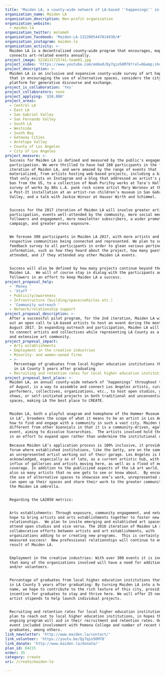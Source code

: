 ```yaml
---
title: 'Maiden LA, a county-wide network of LA-based ''happenings'' in August 2017'
organization_name: Maiden LA
organization_description: Non-profit organization
organization_website:
  - maiden.la
organization_twitter: molomeh
organization_facebook: 'Maiden-LA-1322005447814938/#'
organization_instagram: maiden.la
organization_activity: >-
  Maiden LA is a decentralized county-wide program that encourages, maps and
  connects art-related events annually.
project_image: 5228131725741-team91.jpg
project_video: 'https://www.youtube.com/embed/Qy7qio56M78?rel=0&amp;showinfo=0'
project_description: >-
  Maiden LA is an inclusive and expansive county-wide survey of art happenings
  that in encouraging the use of alternative spaces, considers the city as a
  platform for generative discourse and exchange.
project_is_collaboration: 'Yes'
project_collaborators: none
project_applying: '$50,000'
project_areas:
  - Central LA
  - East LA
  - San Gabriel Valley
  - San Fernando Valley
  - South LA
  - Westside
  - South Bay
  - Gateway Cities
  - Antelope Valley
  - County of Los Angeles
  - City of Los Angeles
project_measure: >-
  Success for Maiden LA is defined and measured by the public's engagement and
  participation. We were thrilled to have had 160 participants in the first
  iteration of Maiden LA, and were amazed by the range of events that
  materialized, from artists hosting web-based projects, including a biennial
  that only exists on Instagram and a blog that addressed an artist's permanent
  ban from the US, to a collection of Noah Purifoy works at Tara's Hall, a
  survey of works by 80s L.A. punk rock scene artist Mary Woronov at the Lodge,
  a Post-It installation at an artist-run children’s museum in San Gabriel
  Valley, and a talk with Jackie Winsor at Hauser Wirth and Schimmel. 


  Success for the 2017 iteration of Maiden LA will involve greater artist
  participation, events well-attended by the community, more social media
  followers and engagement, more newsletter subscribers, a wider promotional
  campaign, and greater press exposure.


  We foresee 300 participants in Maiden LA 2017, with more artists and their
  respective communities being connected and represented. We plan to send out a
  feedback survey to all participants in order to glean various pertinent
  information, such as how they heard about the project, how many guests
  attended, and if they attended any other Maiden LA events.


  Success will also be defined by how many projects continue beyond the scope of
  Maiden LA.  We will of course stay in dialog with the participants and our
  followers in an effort to keep Maiden LA a success.
project_proposal_help:
  - 'Money '
  - 'Staff '
  - Publicity/awareness
  - Infrastructure (building/space/vehicles etc.)
  - 'Community outreach '
  - Network/relationship support
project_proposal_description: >-
  After a successful pilot program, for the 2nd iteration, Maiden LA will put
  out an open call to LA-based artists to host an event during the month of
  August 2017. In expanding outreach and participation, Maiden LA will continue
  to connect artists and collectives while representing LA County as a vibrant
  and extensive art community.
project_proposal_impact:
  - Arts establishments
  - Employment in the creative industries
  - Minority- and women-owned firms
  - >-
    Percentage of graduates from local higher education institutions that remain
    in LA County 5 years after graduating
  - Recruiting and retention rates for local higher education institutions
project_proposal_best_place: >-
  Maiden LA, an annual county-wide network of ‘happenings’ throughout the month
  of August, is a way to assemble and connect Los Angeles artists, curators,
  performers, collectives, organizations, etc., to host open studios, group
  shows, or self-initiated projects in both traditional and unconventional
  spaces, making LA the best place to CREATE. 


  Maiden LA, both a playful anagram and homophone of the Hammer Museum’s ‘Made
  in LA’, broadens the scope of what it means to be an artist in Los Angeles and
  how to find and engage with a community in such a vast city. Maiden LA is
  different from other biennials in that it is a community-driven, egalitarian
  event, aiming to dissolve hierarchies.  The artists involved hold the reigns
  in an effort to expand upon rather than undermine the institutional dictates. 

  Because Maiden LA’s application process is 100% inclusive, it provides a rare
  forum where established institutions, like the Getty, are on the same plane as
  an unrepresented artist working out of their garage. Los Angeles is broadly
  acknowledged, especially as of late, as a current artistic hub, with a recent
  influx of galleries and artists moving here, as well as a flood of media
  coverage. In addition to the publicized aspects of the LA art world, there are
  also so many artists that no one gets to see or know about.  By encouraging
  the use of alternative spaces to showcase one’s work, unrepresented artists
  can open up their spaces and share their work to the greater community under
  the Maiden LA umbrella.  


  Regarding the LA2050 metrics: 


  Arts establishments: Through exposure, community engagement, and networking we
  hope to bring artists and arts establishments together to foster new
  relationships.  We plan to invite emerging and established art spaces to
  attend open studios and vice versa. The 2016 iteration of Maiden LA saw
  collaborative efforts between artists and art establishments, with
  organizations adding to or creating new programs.  This is certainly a
  measured success!  New professional relationships will continue to emerge as a
  result of Maiden LA.


  Employment in the creative industries: With over 300 events it is inevitable
  that many of the organizations involved will have a need for additional staff
  and/or volunteers. 


  Percentage of graduates from local higher education institutions that remain
  in LA County 5 years after graduating: By turning Maiden LA into a household
  name, we hope to contribute to the rich texture of this city, providing
  incentive for graduates to stay and thrive here. We will offer 25 need-based
  artist stipends to help launch individual projects.


  Recruiting and retention rates for local higher education institutions: We
  plan to reach out to local higher education institutions, in hopes that our
  ongoing program will aid in their recruitment and retention rates. Our last
  event included involvement with Pomona College and number of recent UCLA
  graduates, among others.
link_newsletter: 'http://www.maiden.la/contact/'
link_volunteer: 'https://youtu.be/Qy7qio56M78'
link_donate: 'http://www.maiden.la/donate/'
plan_id: 84215
order: 35
category: create
uri: /create/maiden-la

---
```

